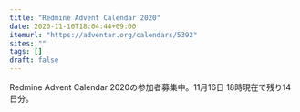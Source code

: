```yaml
---
title: "Redmine Advent Calendar 2020"
date: 2020-11-16T18:04:44+09:00
itemurl: "https://adventar.org/calendars/5392"
sites: ""
tags: []
draft: false
---
```


Redmine Advent Calendar 2020の参加者募集中。11月16日 18時現在で残り14日分。
